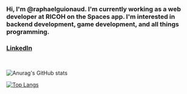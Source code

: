 ### Hi, I'm @raphaelguionaud. I'm currently working as a web developer at RICOH on the Spaces app. I'm interested in backend development, game development, and all things programming.
### [LinkedIn](https://www.linkedin.com/in/raphael-guionaud-70b595232/)

&nbsp;

![Anurag's GitHub stats](https://github-readme-stats.vercel.app/api?username=raphaelguionaud&count_private=true&include_all_commits=true&show_icon=true&theme=tokyonight)

[![Top Langs](https://github-readme-stats.vercel.app/api/top-langs/?username=raphaelguionaud&theme=tokyonight&layout=compact&langs_count=5)](https://github.com/anuraghazra/github-readme-stats)
